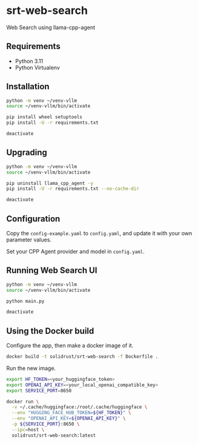 # srt-web-search

Web Search using llama-cpp-agent

## Requirements

- Python 3.11
- Python Virtualenv

## Installation

```bash
python -m venv ~/venv-vllm
source ~/venv-vllm/bin/activate

pip install wheel setuptools
pip install -U -r requirements.txt

deactivate
```

## Upgrading

```bash
python -m venv ~/venv-vllm
source ~/venv-vllm/bin/activate

pip uninstall llama_cpp_agent -y
pip install -U -r requirements.txt --no-cache-dir

deactivate
```

## Configuration

Copy the `config-example.yaml` to `config.yaml`, and update it with your own parameter values.

Set your CPP Agent provider and model in `config.yaml`.

## Running Web Search UI

```bash
python -m venv ~/venv-vllm
source ~/venv-vllm/bin/activate

python main.py

deactivate
```

## Using the Docker build

Configure the app, then make a docker image of it.

```bash
docker build -t solidrust/srt-web-search -f Dockerfile .
```

Run the new image.

```bash
export HF_TOKEN=<your_huggingface_token>
export OPENAI_API_KEY=<your_local_openai_compatible_key>
export SERVICE_PORT=8650

docker run \
  -v ~/.cache/huggingface:/root/.cache/huggingface \
  --env "HUGGING_FACE_HUB_TOKEN=${HF_TOKEN}" \
  --env "OPENAI_API_KEY=${OPENAI_API_KEY}" \
  -p ${SERVICE_PORT}:8650 \
  --ipc=host \
  solidrust/srt-web-search:latest
```
